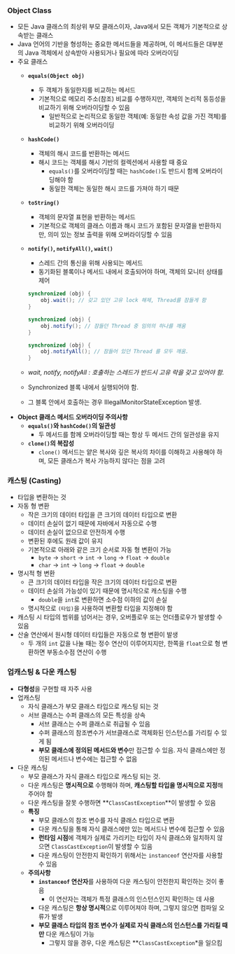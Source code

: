 ### Object Class

- 모든 Java 클래스의 최상위 부모 클래스이자, Java에서 모든 객체가 기본적으로 상속받는 클래스
- Java 언어의 기반을 형성하는 중요한 메서드들을 제공하며, 이 메서드들은 대부분의 Java 객체에서 상속받아 사용되거나 필요에 따라 오버라이딩
- 주요 클래스
    - **`equals(Object obj)`**
        - 두 객체가 동일한지를 비교하는 메서드
        - 기본적으로 메모리 주소(참조) 비교를 수행하지만, 객체의 논리적 동등성을 비교하기 위해 오버라이딩할 수 있음
            - 일반적으로 논리적으로 동일한 객체(예: 동일한 속성 값을 가진 객체)를 비교하기 위해 오버라이딩
    - **`hashCode()`**
        - 객체의 해시 코드를 반환하는 메서드
        - 해시 코드는 객체를 해시 기반의 컬렉션에서 사용할 때 중요
            - `equals()`를 오버라이딩할 때는 `hashCode()`도 반드시 함께 오버라이딩해야 함
            - 동일한 객체는 동일한 해시 코드를 가져야 하기 때문
    - **`toString()`**
        - 객체의 문자열 표현을 반환하는 메서드
        - 기본적으로 객체의 클래스 이름과 해시 코드가 포함된 문자열을 반환하지만, 의미 있는 정보 출력을 위해 오버라이딩할 수 있음
    - **`notify()`, `notifyAll()`, `wait()`**
        - 스레드 간의 통신을 위해 사용되는 메서드
        - 동기화된 블록이나 메서드 내에서 호출되어야 하며, 객체의 모니터 상태를 제어
        
        ```java
        synchronized (obj) {
            obj.wait(); // 갖고 있던 고유 lock 해제, Thread를 잠들게 함
        }
        
        synchronized (obj) {
            obj.notify(); // 잠들던 Thread 중 임의의 하나를 깨움
        }
        
        synchronized (obj) {
            obj.notifyAll(); // 잠들어 있던 Thread 를 모두 깨움.
        }
        ```
        
    - *wait, notify, notifyAll : 호출하는 스레드가 반드시 고유 락을 갖고 있어야 함.*
    - Synchronized 블록 내에서 실행되어야 함.
    - 그 블록 안에서 호출하는 경우 IllegalMonitorStateException 발생.
- **Object 클래스 메서드 오버라이딩 주의사항**
    - **`equals()`와 `hashCode()`의 일관성**
        - 두 메서드를 함께 오버라이딩할 때는 항상 두 메서드 간의 일관성을 유지
    - **`clone()`의 복잡성**
        - `clone()` 메서드는 얕은 복사와 깊은 복사의 차이를 이해하고 사용해야 하며, 모든 클래스가 복사 가능하지 않다는 점을 고려

### 캐스팅 (Casting)

- 타입을 변환하는 것
- 자동 형 변환
    - 작은 크기의 데이터 타입을 큰 크기의 데이터 타입으로 변환
    - 데이터 손실이 없기 때문에 자바에서 자동으로 수행
    - 데이터 손실이 없으므로 안전하게 수행
    - 변환된 후에도 원래 값이 유지
    - 기본적으로 아래와 같은 크기 순서로 자동 형 변환이 가능
        - `byte` -> `short` -> `int` -> `long` -> `float` -> `double`
        - `char` -> `int` -> `long` -> `float` -> `double`
- 명시적 형 변환
    - 큰 크기의 데이터 타입을 작은 크기의 데이터 타입으로 변환
    - 데이터 손실의 가능성이 있기 때문에 명시적으로 캐스팅을 수행
        - `double`을 `int`로 변환하면 소수점 이하의 값이 손실
    - 명시적으로 `(타입)`을 사용하여 변환할 타입을 지정해야 함
- 캐스팅 시 타입의 범위를 넘어서는 경우, 오버플로우 또는 언더플로우가 발생할 수 있음
- 산술 연산에서 원시형 데이터 타입들은 자동으로 형 변환이 발생
    - 두 개의 `int` 값을 나눌 때는 정수 연산이 이루어지지만, 한쪽을 `float`으로 형 변환하면 부동소수점 연산이 수행

### 업캐스팅 & 다운 캐스팅

- **다형성**을 구현할 때 자주 사용
- 업캐스팅
    - 자식 클래스가 부모 클래스 타입으로 캐스팅 되는 것
    - 서브 클래스는 수퍼 클래스의 모든 특성을 상속
        - 서브 클래스는 수퍼 클래스로 취급될 수 있음
        - 수퍼 클래스의 참조변수가 서브클래스로 객체화된 인스턴스를 가리킬 수 있게 됨
        - **부모 클래스에 정의된 메서드와 변수**만 접근할 수 있음. 자식 클래스에만 정의된 메서드나 변수에는 접근할 수 없음
- 다운 캐스팅
    - 부모 클래스가 자식 클래스 타입으로 캐스팅 되는 것.
    - 다운 캐스팅은 **명시적으로** 수행해야 하며, **캐스팅할 타입을 명시적으로 지정**해 주어야 함
    - 다운 캐스팅을 잘못 수행하면 **`ClassCastException`**이 발생할 수 있음
    - **특징**
        - 부모 클래스의 참조 변수를 자식 클래스 타입으로 변환
        - 다운 캐스팅을 통해 자식 클래스에만 있는 메서드나 변수에 접근할 수 있음
        - **런타임 시점**에 객체가 실제로 가리키는 타입이 자식 클래스와 일치하지 않으면 `ClassCastException`이 발생할 수 있음
        - 다운 캐스팅이 안전한지 확인하기 위해서는 `instanceof` 연산자를 사용할 수 있음
    - **주의사항**
        - **`instanceof` 연산자**를 사용하여 다운 캐스팅이 안전한지 확인하는 것이 좋음
            - 이 연산자는 객체가 특정 클래스의 인스턴스인지 확인하는 데 사용
        - 다운 캐스팅은 **항상 명시적**으로 이루어져야 하며, 그렇지 않으면 컴파일 오류가 발생
        - **부모 클래스 타입의 참조 변수가 실제로 자식 클래스의 인스턴스를 가리킬 때만** 다운 캐스팅이 가능
            - 그렇지 않을 경우, 다운 캐스팅은 **`ClassCastException`*을 일으킴